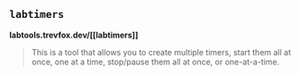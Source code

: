 
## `labtimers`

**labtools.trevfox.dev/[[labtimers]]**

> This is a tool that allows you to create multiple timers, start them all at once, one at a time, stop/pause them all at once, or one-at-a-time.
